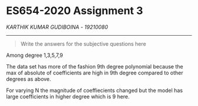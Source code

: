 # ES654-2020 Assignment 3

*KARTHIK KUMAR GUDIBOINA* - *19210080*

------

> Write the answers for the subjective questions here


Among degree 1,3,5,7,9

The data set has more of the fashion 9th degree polynomial because the max of absolute of coefficients are high in 9th degree compared to other degrees as above.

For varying N the magnitude of coeffiecients changed but the model has large coefficients in higher degree which is 9 here.
